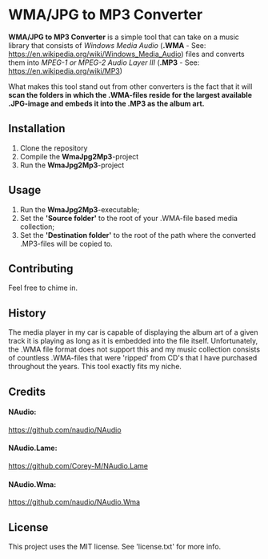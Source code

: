 # WMA/JPG to MP3 Converter

**WMA/JPG to MP3 Converter** is a simple tool that can take on a music library that consists of *Windows Media Audio* (**.WMA** - See: https://en.wikipedia.org/wiki/Windows_Media_Audio) files and converts them into *MPEG-1 or MPEG-2 Audio Layer III* (**.MP3** - See: https://en.wikipedia.org/wiki/MP3)

What makes this tool stand out from other converters is the fact that it will **scan the folders in which the .WMA-files reside for the largest available .JPG-image and embeds it into the .MP3 as the album art.**

## Installation

1. Clone the repository
2. Compile the **WmaJpg2Mp3**-project
3. Run the **WmaJpg2Mp3**-project

## Usage

1. Run the **WmaJpg2Mp3**-executable;
2. Set the **'Source folder'** to the root of your .WMA-file based media collection; 
3. Set the **'Destination folder'** to the root of the path where the converted .MP3-files will be copied to.

## Contributing

Feel free to chime in.

## History

The media player in my car is capable of displaying the album art of a given track it is playing as long as it is embedded into the file itself. Unfortunately, the .WMA file format does not support this and my music collection consists of countless .WMA-files that were 'ripped' from CD's that I have purchased throughout the years. This tool exactly fits my niche.

## Credits

#### NAudio:

https://github.com/naudio/NAudio

#### NAudio.Lame:

https://github.com/Corey-M/NAudio.Lame

#### NAudio.Wma:

https://github.com/naudio/NAudio.Wma

## License

This project uses the MIT license. See 'license.txt' for more info.
